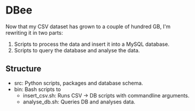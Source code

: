 # DBee

Now that my CSV dataset has grown to a couple of hundred GB, I'm rewriting it in two parts:
1. Scripts to process the data and insert it into a MySQL database.
2. Scripts to query the database and analyse the data.

## Structure

- src: Python scripts, packages and database schema.
- bin: Bash scripts to
    - insert_csv.sh: Runs CSV -> DB scripts with commandline arguments.
    - analyse_db.sh: Queries DB and analyses data.
